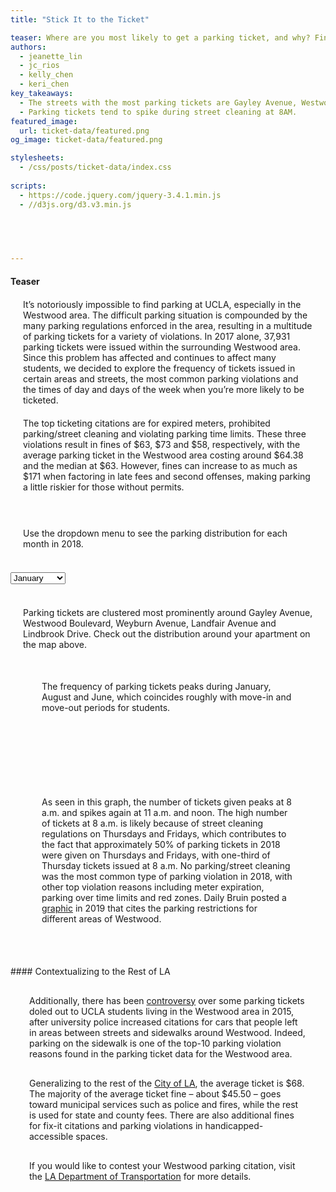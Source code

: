 ```yaml
---
title: "Stick It to the Ticket"

teaser: Where are you most likely to get a parking ticket, and why? Find out the times and days when parking citations spike near you.
authors:
  - jeanette_lin
  - jc_rios
  - kelly_chen
  - keri_chen
key_takeaways:
  - The streets with the most parking tickets are Gayley Avenue, Westwood Boulevard, Weyburn Avenue, Landfair, Avenue and Lindbrook Drive.
  - Parking tickets tend to spike during street cleaning at 8AM.
featured_image:
  url: ticket-data/featured.png
og_image: ticket-data/featured.png

stylesheets:
  - /css/posts/ticket-data/index.css
  
scripts:
  - https://code.jquery.com/jquery-3.4.1.min.js
  - //d3js.org/d3.v3.min.js


  

  
---
```

<script src="https://cdn.plot.ly/plotly-latest.min.js"></script>
#### Teaser
<p class="text" style="margin:20px;">It’s notoriously impossible to find parking at UCLA, especially in the Westwood area. The difficult parking situation is compounded by the many parking regulations enforced in the area, resulting in a multitude of parking tickets for a variety of violations. In 2017 alone, 37,931 parking tickets were issued within the surrounding Westwood area. Since this problem has affected and continues to affect many students, we decided to explore the frequency of tickets issued in certain areas and streets, the most common parking violations and the times of day and days of the week when you’re more likely to be ticketed.
</p>

<p class="text" style="margin:20px;">The top ticketing citations are for expired meters, prohibited parking/street cleaning and violating parking time limits. These three violations result in fines of $63, $73 and $58, respectively, with the average parking ticket in the Westwood area costing around $64.38 and the median at $63. However, fines can increase to as much as $171 when factoring in late fees and second offenses, making parking a little riskier for those without permits.
</p>

<br/>
<p class="text" style="margin:20px;">
Use the dropdown menu to see the parking distribution for each month in 2018.
</p>
<br/>


<div class="month-select" style="width:200px;">
<select id='month' onchange='changemonth()'>
  <option value="jan">January</option>
  <option value="feb">February</option>
  <option value="mar">March</option>
  <option value="apr">April</option>
  <option value="may">May</option>
  <option value="june">June</option>
  <option value="july">July</option>
  <option value="aug">August</option>
  <option value="sept">September</option>
  <option value="oct">October</option>
  <option value="nov">November</option>
  <option value="dec">December</option>
</select>
</div>


<div id="map"></div>
<br/>


<p class="text" style="margin:20px;">
Parking tickets are clustered most prominently around Gayley Avenue, Westwood Boulevard, Weyburn Avenue, Landfair Avenue and Lindbrook Drive. Check out the distribution around your apartment on the map above.
</p>

<p class="text" style="margin:50px;">
The frequency of parking tickets peaks during January, August and June, which coincides roughly with move-in and move-out periods for students.
</p>

<script src="/js/posts/ticket-data/index.js"></script>

<script async defer
        src="https://maps.googleapis.com/maps/api/js?key=AIzaSyAtIR0I3rLXvB4YTJ3L_G2iq4koHzmJgp8&libraries=visualization&callback=initMap">
</script>

<br>

<br>
<div  id="plotly-div"></div>


<p class="text" style="margin: 50px;">
As seen in this graph, the number of tickets given peaks at 8 a.m. and spikes again at 11 a.m. and noon. The high number of tickets at 8 a.m. is likely because of street cleaning regulations on Thursdays and Fridays, which contributes to the fact that approximately 50% of parking tickets in 2018 were given on Thursdays and Fridays, with one-third of Thursday tickets issued at 8 a.m. No parking/street cleaning was the most common type of parking violation in 2018, with other top violation reasons including meter expiration, parking over time limits and red zones. Daily Bruin posted a <a href="https://dailybruin.com/2019/12/07/graphics-gayley-parking-policies/">graphic</a> in 2019 that cites the parking restrictions for different areas of Westwood.
</p>



 
 <div id="plotly-div2"></div>

<br>
#### Contextualizing to the Rest of LA
<p class="text" style="margin:30px;">
Additionally, there has been <a href="https://www.w3schools.com">controversy</a> over some parking tickets doled out to UCLA students living in the Westwood area in 2015, after university police increased citations for cars that people left in areas between streets and sidewalks around Westwood. Indeed, parking on the sidewalk is one of the top-10 parking violation reasons found in the parking ticket data for the Westwood area.
 </p>
 <p class="text" style="margin:30px;">
Generalizing to the rest of the <a href="https://ladot.lacity.org/what-we-do/parking/parking-tickets">City of LA</a>, the average ticket is $68. The majority of the average ticket fine – about $45.50 – goes toward municipal services such as police and fires, while the rest is used for state and county fees. There are also additional fines for fix-it citations and parking violations in handicapped-accessible spaces.
 </p>
 <p class="text" style="margin:30px;">
If you would like to contest your Westwood parking citation, visit the <a href="https://prodpci.etimspayments.com/pbw/include/laopm/contest.htm">LA Department of Transportation</a> for more details. 
</p>







<script>




trace2 = {
  line: {color: 'rgba(31,119,180,1)'}, 
  mode: 'lines+markers', 
  type: 'scatter', 
  xsrc: 'jeanettelin8:14:dcc1d9', 
  x: [0, 1, 2, 3, 4, 5, 6, 7, 8, 9, 10, 11, 12, 13, 14, 15, 16, 17, 18, 19, 20, 21, 22, 23], 
  ysrc: 'jeanettelin8:14:f196ab', 
  y: [153, 647, 187, 135, 90, 140, 245, 269, 5105, 1566, 1403, 2787, 2781, 1497, 1283, 1195, 2331, 1114, 472, 490, 161, 139, 128, 33], 
  frame: null, 
  xaxis: 'x', 
  yaxis: 'y', 
  marker: {
    line: {color: 'rgba(31,119,180,1)'}, 
    color: 'rgba(31,119,180,1)'
  }, 
  mode: 'markers+lines', 
  error_x: {color: 'rgba(31,119,180,1)'}, 
  error_y: {color: 'rgba(31,119,180,1)'}
};
data2 = [trace2];
layout2 = {
  title: 'Hourly Tickets in 2018', 
  width: 4, 
  xaxis: {
    title: 'Hour', 
    domain: [0, 1], 
    tickmode: 'array', 
    ticktext: ['12AM', '1AM', '2AM', '3AM', '4AM', '5AM', '6AM', '7AM', '8AM', '9AM', '10AM', '11AM', '12PM', '1PM', '2PM', '3PM', '4PM', '5PM', '6PM', '7PM', '8PM', '9PM', '10PM', '11PM'], 
    tickvals: [0, 1, 2, 3, 4, 5, 6, 7, 8, 9, 10, 11, 12, 13, 14, 15, 16, 17, 18, 19, 20, 21, 22, 23], 
    automargin: true
  }, 
  yaxis: {
    title: 'Number of Tickets', 
    domain: [0, 1], 
    automargin: true
  }, 
  margin: {
    b: 40, 
    l: 60, 
    r: 10, 
    t: 25
  }, 
  hovermode: 'closest', 
  showlegend: false
};
Plotly.plot('plotly-div2', {
  data: data2,
  layout: layout2
});






















trace1 = {
  line: {
    color: 'rgb(8,48,107)', 
    width: 10
  }, 
  sort: false, 
  type: 'bar', 
  xsrc: 'jeanettelin8:16:18b986', 
  x: ['Sunday', 'Monday', 'Tuesday', 'Wednesday', 'Thursday', 'Friday', 'Saturday'], 
  ysrc: 'jeanettelin8:16:64b793', 
  y: [1171, 2736, 3251, 3503, 5977, 6023, 1690], 
  frame: null, 
  xaxis: 'x', 
  yaxis: 'y', 
  marker: {
    line: {color: 'rgba(31,119,180,1)'}, 
    color: 'rgb(158,202,225)'
  }, 
  error_x: {color: 'rgba(31,119,180,1)'}, 
  error_y: {color: 'rgba(31,119,180,1)'}, 
  textsrc: 'jeanettelin8:16:497088', 
  text: ['4.8% of 2018 tickets', '11.2% of 2018 tickets', '13.4% of 2018 tickets', '14.4% of 2018 tickets', '24.5% of 2018 tickets', '24.7% of 2018 tickets', '6.9% of 2018 tickets']
};
data = [trace1];
layout = {
  title: 'Weekly Tickets in 2018', 
  xaxis: {
    type: 'category', 
    title: 'Day of the Week', 
    domain: [0, 1], 
    automargin: true, 
    categoryarray: ['Sunday', 'Monday', 'Tuesday', 'Wednesday', 'Thursday', 'Friday', 'Saturday'], 
    categoryorder: 'array'
  }, 
  yaxis: {
    title: 'Number of Tickets', 
    domain: [0, 1], 
    automargin: true
  }, 
  margin: {
    b: 40, 
    l: 60, 
    r: 10, 
    t: 25
  }, 
  hovermode: 'closest', 
  showlegend: false
};
Plotly.plot('plotly-div', {
  data: data,
  layout: layout
});
</script>
